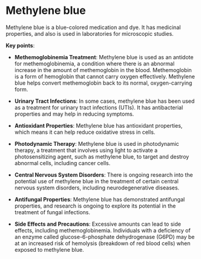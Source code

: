 # Methylene blue

Methylene blue is a blue-colored medication and dye. It has medicinal properties, and also is used in laboratories for microscopic studies.

**Key points**:

* **Methemoglobinemia Treatment**: Methylene blue is used as an antidote for methemoglobinemia, a condition where there is an abnormal increase in the amount of methemoglobin in the blood. Methemoglobin is a form of hemoglobin that cannot carry oxygen effectively. Methylene blue helps convert methemoglobin back to its normal, oxygen-carrying form.

* **Urinary Tract Infections**: In some cases, methylene blue has been used as a treatment for urinary tract infections (UTIs). It has antibacterial properties and may help in reducing symptoms.

* **Antioxidant Properties**: Methylene blue has antioxidant properties, which means it can help reduce oxidative stress in cells.

* **Photodynamic Therapy**: Methylene blue is used in photodynamic therapy, a treatment that involves using light to activate a photosensitizing agent, such as methylene blue, to target and destroy abnormal cells, including cancer cells.

* **Central Nervous System Disorders**: There is ongoing research into the potential use of methylene blue in the treatment of certain central nervous system disorders, including neurodegenerative diseases.

* **Antifungal Properties**: Methylene blue has demonstrated antifungal properties, and research is ongoing to explore its potential in the treatment of fungal infections.

* **Side Effects and Precautions**: Excessive amounts can lead to side effects, including methemoglobinemia. Individuals with a deficiency of an enzyme called glucose-6-phosphate dehydrogenase (G6PD) may be at an increased risk of hemolysis (breakdown of red blood cells) when exposed to methylene blue.